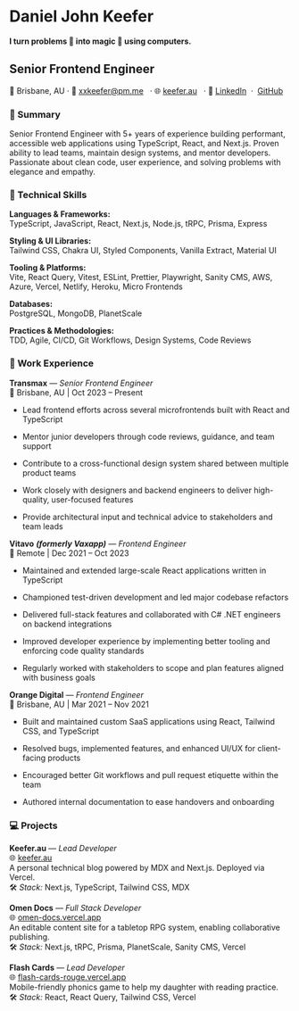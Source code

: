 # Daniel John Keefer  
**I turn problems 🤯 into magic 🌟 using computers.**
## Senior Frontend Engineer  
📍 Brisbane, AU · 📧 [xxkeefer@pm.me](mailto:xxkeefer@pm.me)   · 🌐 [keefer.au](http://keefer.au)   · 🔗 [LinkedIn](https://www.linkedin.com/in/xxkeefer/)  ·  [GitHub](https://github.com/xxKeefer)

### 🧠 Summary

Senior Frontend Engineer with 5+ years of experience building performant, accessible web applications using TypeScript, React, and Next.js. Proven ability to lead teams, maintain design systems, and mentor developers. Passionate about clean code, user experience, and solving problems with elegance and empathy.

### 🧰 Technical Skills

**Languages & Frameworks:**  
TypeScript, JavaScript, React, Next.js, Node.js, tRPC, Prisma, Express

**Styling & UI Libraries:**  
Tailwind CSS, Chakra UI, Styled Components, Vanilla Extract, Material UI

**Tooling & Platforms:**  
Vite, React Query, Vitest, ESLint, Prettier, Playwright, Sanity CMS, AWS, Azure, Vercel, Netlify, Heroku, Micro Frontends

**Databases:**  
PostgreSQL, MongoDB, PlanetScale

**Practices & Methodologies:**  
TDD, Agile, CI/CD, Git Workflows, Design Systems, Code Reviews

### 💼 Work Experience

**Transmax** — *Senior Frontend Engineer*  
📍 Brisbane, AU | Oct 2023 – Present

- Lead frontend efforts across several microfrontends built with React and TypeScript
    
- Mentor junior developers through code reviews, guidance, and team support
    
- Contribute to a cross-functional design system shared between multiple product teams
    
- Work closely with designers and backend engineers to deliver high-quality, user-focused features
    
- Provide architectural input and technical advice to stakeholders and team leads
    

**Vitavo** ***(formerly Vaxapp)*** — *Frontend Engineer*  
📍 Remote | Dec 2021 – Oct 2023

- Maintained and extended large-scale React applications written in TypeScript
    
- Championed test-driven development and led major codebase refactors
    
- Delivered full-stack features and collaborated with C# .NET engineers on backend integrations
    
- Improved developer experience by implementing better tooling and enforcing code quality standards
    
- Regularly worked with stakeholders to scope and plan features aligned with business goals
    

**Orange Digital** — *Frontend Engineer*  
📍 Brisbane, AU | Mar 2021 – Nov 2021

- Built and maintained custom SaaS applications using React, Tailwind CSS, and TypeScript
    
- Resolved bugs, implemented features, and enhanced UI/UX for client-facing products
    
- Encouraged better Git workflows and pull request etiquette within the team
    
- Authored internal documentation to ease handovers and onboarding
    

### 💻 Projects

**Keefer.au** — *Lead Developer*  
🌐 [keefer.au](https://keefer.au)<br/>
A personal technical blog powered by MDX and Next.js. Deployed via Vercel.  
🛠️ *Stack:* Next.js, TypeScript, Tailwind CSS, MDX

**Omen Docs** — *Full Stack Developer*  
🌐 [omen-docs.vercel.app](https://omen-docs.vercel.app)<br/>
An editable content site for a tabletop RPG system, enabling collaborative publishing.  
🛠️ *Stack:* Next.js, tRPC, Prisma, PlanetScale, Sanity CMS, Vercel

**Flash Cards** — *Lead Developer*  
🌐 [flash-cards-rouge.vercel.app](https://flash-cards-rouge.vercel.app)<br/>
Mobile-friendly phonics game to help my daughter with reading practice.  
🛠️ *Stack:* React, React Query, Tailwind CSS, Vercel
